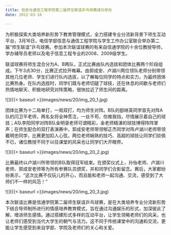 ```yaml
---
title: 信息与通信工程学院第二届师生联谊乒乓球赛成功举办
date: 2012-03-16

---
```

为积极探索大类培养新形势下教育管理模式，全力搭建专业分流新背景下师生互动平台，3月16日，电信学部信息与通信工程学院与学生工作办公室联合举办第二届“师生联谊”乒乓球赛。参加本次联谊球赛的有来自信通学院的十余位教授导师，学办辅导员老师以及电子信息工程专业的2008、2009级学生。

联谊球赛将师生混合分为A、B两队，正式比赛由队内选拔和团体比赛两个阶段组成。下午3点30分，比赛正式拉开帷幕。由郭成安、卢湖川两位领队老师分别带领其他几位老师、学生们进行队内选拔，以了解每位同学的特点和实力，为最终团体比赛热身。在队内选拔时，同学们既与老师切磋了球技，还在休息的间歇与老师们热情地聊天、积极地研究对阵策略，很快拉近了师生间的距离。

![]({{< baseurl >}}images/news/20/img_20_1.jpg)

团体比赛为十二局单打，一局双打，均为师生对阵。B队的郄继英同学首先对阵A队的闫卫平老师，两名女将全神贯注，一丝不苟，你推我挡，尽情展示着自己的球技；A队李阳同学对阵B队金明录老师可谓精彩，金老师精湛的球技博得阵阵掌声；在师生配合的双打表演赛中，郭成安老师带领郇正杰同学对阵卢湖川老师带领戴明忠同学，比赛更加扣人心弦，两位老师娴熟的技巧、高超的球技让同学们钦佩不已，诸位教授不同于以往课堂的风采也让同学们大开眼界。

![]({{< baseurl >}}images/news/20/img_20_2.jpg)

比赛最终以卢湖川所带领的B队取得冠军结束。在颁奖仪式上，孙怡老师、卢湖川老师、郭成安老师等为所有参赛队员颁奖，并和同学们合影留念。赛后，大家都纷纷表示，“这次比赛不仅玩儿的开心，而且能和老师一起沟通、交流，感受到了大师们不一样的风范！”

![]({{< baseurl >}}images/news/20/img_20_3.jpg)

本次联谊比赛是信通学院第二届师生联谊乒乓球赛，是在大类培养专业分流新形势下结合导师制所进行的情感培养教育模式，旨在通过沟通娱乐的形式，加深彼此了解，增进师生感情。通过搭建形式多样的互动平台，让学生领略老师们的风采，也让老师们感受到当代大学生的朝气与活力。这不同于传统课堂中的沟通和交流，更能让学生感受到来自学部、学院及老师们的关心和关爱。